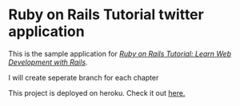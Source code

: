

# Ruby on Rails Tutorial twitter application

This is the sample application for
[*Ruby on Rails Tutorial:
Learn Web Development with Rails*](http://www.railstutorial.org/).

I will create seperate branch for each chapter

This project is deployed on heroku. Check it out [here.](https://twitter-clone-tuorial.herokuapp.com/)
